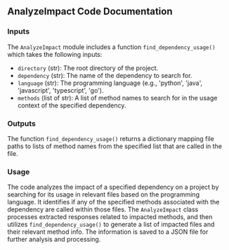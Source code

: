 ## AnalyzeImpact Code Documentation

### Inputs
The `AnalyzeImpact` module includes a function `find_dependency_usage()` which takes the following inputs:
- `directory` (str): The root directory of the project.
- `dependency` (str): The name of the dependency to search for.
- `language` (str): The programming language (e.g., 'python', 'java', 'javascript', 'typescript', 'go').
- `methods` (list of str): A list of method names to search for in the usage context of the specified dependency.

### Outputs
The function `find_dependency_usage()` returns a dictionary mapping file paths to lists of method names from the specified list that are called in the file.

### Usage
The code analyzes the impact of a specified dependency on a project by searching for its usage in relevant files based on the programming language. It identifies if any of the specified methods associated with the dependency are called within those files. The `AnalyzeImpact` class processes extracted responses related to impacted methods, and then utilizes `find_dependency_usage()` to generate a list of impacted files and their relevant method info. The information is saved to a JSON file for further analysis and processing.